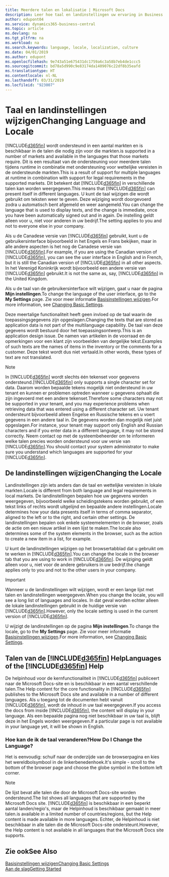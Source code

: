 ```yaml
---
title: Meerdere talen en lokalisatie | Microsoft Docs
description: Leer hoe taal en landinstellingen uw ervaring in Business Central beïnvloeden.
author: edupont04
ms.service: dynamics365-business-central
ms.topic: article
ms.devlang: na
ms.tgt_pltfrm: na
ms.workload: na
ms.search.keywords: language, locale, localization, culture
ms.date: 04/01/2019
ms.author: edupont
ms.openlocfilehash: 9e743a51e675431dc1759a6c3a58b7eb4de1ccc5
ms.sourcegitcommit: bd78a5d990c9e83174da1409076c22df8b35eafd
ms.translationtype: HT
ms.contentlocale: nl-NL
ms.lasthandoff: 03/31/2019
ms.locfileid: "923007"
---
```

# <a name="changing-language-and-locale"></a><span data-ttu-id="62c6a-103">Taal en landinstellingen wijzigen</span><span class="sxs-lookup"><span data-stu-id="62c6a-103">Changing Language and Locale</span></span>

[!INCLUDE[d365fin](includes/d365fin_md.md)] <span data-ttu-id="62c6a-104">wordt ondersteund in een aantal markten en is beschikbaar in de talen die nodig zijn voor die markten.</span><span class="sxs-lookup"><span data-stu-id="62c6a-104">is supported in a number of markets and available in the languages that those markets require.</span></span> <span data-ttu-id="62c6a-105">Dit is een resultaat van de ondersteuning voor meerdere talen tijdens runtime in combinatie met ondersteuning voor wettelijke vereisten in de ondersteunde markten.</span><span class="sxs-lookup"><span data-stu-id="62c6a-105">This is a result of support for multiple languages at runtime in combination with support for legal requirements in the supported markets.</span></span> <span data-ttu-id="62c6a-106">Dit betekent dat [!INCLUDE[d365fin](includes/d365fin_md.md)] in verschillende talen kan worden weergegeven.</span><span class="sxs-lookup"><span data-stu-id="62c6a-106">This means that [!INCLUDE[d365fin](includes/d365fin_md.md)] can present itself in different languages.</span></span> <span data-ttu-id="62c6a-107">U kunt de taal wijzigen die wordt gebruikt om teksten weer te geven. Deze wijziging wordt doorgevoerd zodra u automatisch bent afgemeld en weer aangemeld.</span><span class="sxs-lookup"><span data-stu-id="62c6a-107">You can change the language that is used to display texts, and the change is immediate, once you have been automatically signed out and in again.</span></span> <span data-ttu-id="62c6a-108">De instelling geldt alleen voor u, niet voor anderen in uw bedrijf.</span><span class="sxs-lookup"><span data-stu-id="62c6a-108">The setting applies to you and not to everyone else in your company.</span></span>  

<span data-ttu-id="62c6a-109">Als u de Canadese versie van [!INCLUDE[d365fin](includes/d365fin_md.md)] gebruikt, kunt u de gebruikersinterface bijvoorbeeld in het Engels en Frans bekijken, maar in alle andere aspecten is het nog de Canadese versie van [!INCLUDE[d365fin](includes/d365fin_md.md)].</span><span class="sxs-lookup"><span data-stu-id="62c6a-109">For example, if you are using the Canadian version of [!INCLUDE[d365fin](includes/d365fin_md.md)], you can see the user interface in English and in French, but it is still the Canadian version of [!INCLUDE[d365fin](includes/d365fin_md.md)] in all other aspects.</span></span> <span data-ttu-id="62c6a-110">In het Verenigd Koninkrijk wordt bijvoorbeeld een andere versie van [!INCLUDE[d365fin](includes/d365fin_md.md)] gebruikt.</span><span class="sxs-lookup"><span data-stu-id="62c6a-110">It is not the same as, say, [!INCLUDE[d365fin](includes/d365fin_md.md)] in the United Kingdom.</span></span>  

<span data-ttu-id="62c6a-111">Als u de taal van de gebruikersinterface wilt wijzigen, gaat u naar de pagina **Mijn instellingen**.</span><span class="sxs-lookup"><span data-stu-id="62c6a-111">To change the language of the user interface, go to the **My Settings** page.</span></span> <span data-ttu-id="62c6a-112">Zie voor meer informatie [Basisinstellingen wijzigen](ui-change-basic-settings.md#language).</span><span class="sxs-lookup"><span data-stu-id="62c6a-112">For more information, see [Changing Basic Settings](ui-change-basic-settings.md#language).</span></span>  

<span data-ttu-id="62c6a-113">Deze meertalige functionaliteit heeft geen invloed op de taal waarin de toepassingsgegevens zijn opgeslagen.</span><span class="sxs-lookup"><span data-stu-id="62c6a-113">Changing the texts that are stored as application data is not part of the multilanguage capability.</span></span> <span data-ttu-id="62c6a-114">De taal van deze gegevens wordt bestuurd door het toepassingsontwerp.</span><span class="sxs-lookup"><span data-stu-id="62c6a-114">This is an application design issue.</span></span> <span data-ttu-id="62c6a-115">De namen van artikelen in de voorraad en de opmerkingen voor een klant zijn voorbeelden van dergelijke tekst.</span><span class="sxs-lookup"><span data-stu-id="62c6a-115">Examples of such texts are the names of items in the inventory or the comments for a customer.</span></span> <span data-ttu-id="62c6a-116">Deze tekst wordt dus niet vertaald.</span><span class="sxs-lookup"><span data-stu-id="62c6a-116">In other words, these types of text are not translated.</span></span>  

> [!NOTE]  
> <span data-ttu-id="62c6a-117">In [!INCLUDE[d365fin](includes/d365fin_md.md)] wordt slechts één tekenset voor gegevens ondersteund.</span><span class="sxs-lookup"><span data-stu-id="62c6a-117">[!INCLUDE[d365fin](includes/d365fin_md.md)] only supports a single character set for data.</span></span> <span data-ttu-id="62c6a-118">Daarom worden bepaalde tekens mogelijk niet ondersteund in uw tenant en kunnen er problemen optreden wanneer u gegevens ophaalt die zijn ingevoerd met een andere tekenset.</span><span class="sxs-lookup"><span data-stu-id="62c6a-118">Therefore some characters may not be supported in your tenant, and you may experience problems when retrieving data that was entered using a different character set.</span></span> <span data-ttu-id="62c6a-119">Uw tenant ondersteunt bijvoorbeeld alleen Engelse en Russische tekens en u voert gegevens in een andere taal in. De gegevens worden dan mogelijk niet juist opgeslagen.</span><span class="sxs-lookup"><span data-stu-id="62c6a-119">For instance, your tenant may support only English and Russian characters and if you enter data in a different language, it may not be stored correctly.</span></span> <span data-ttu-id="62c6a-120">Neem contact op met de systeembeheerder om te informeren welke talen precies worden ondersteund voor uw versie van [!INCLUDE[d365fin](includes/d365fin_md.md)].</span><span class="sxs-lookup"><span data-stu-id="62c6a-120">You should contact your system administrator to make sure you understand which languages are supported for your [!INCLUDE[d365fin](includes/d365fin_md.md)].</span></span>  

## <a name="changing-the-locale"></a><span data-ttu-id="62c6a-121">De landinstellingen wijzigen</span><span class="sxs-lookup"><span data-stu-id="62c6a-121">Changing the Locale</span></span>
<span data-ttu-id="62c6a-122">Landinstellingen zijn iets anders dan de taal en wettelijke vereisten in lokale markten.</span><span class="sxs-lookup"><span data-stu-id="62c6a-122">Locale is different from both language and legal requirements in local markets.</span></span> <span data-ttu-id="62c6a-123">De landinstellingen bepalen hoe uw gegevens worden weergegeven, bijvoorbeeld welke scheidingstekens worden gebruikt, of een tekst links of rechts wordt uitgelijnd en bepaalde andere instellingen.</span><span class="sxs-lookup"><span data-stu-id="62c6a-123">Locale determines how your data presents itself in terms of comma separator, aligned to the left or to the right, and certain other settings.</span></span> <span data-ttu-id="62c6a-124">De landinstellingen bepalen ook enkele systeemelementen in de browser, zoals de actie om een nieuw artikel in een lijst te maken.</span><span class="sxs-lookup"><span data-stu-id="62c6a-124">The locale also determines some of the system elements in the browser, such as the action to create a new item in a list, for example.</span></span>  

<span data-ttu-id="62c6a-125">U kunt de landinstellingen wijzigen op het browsertabblad dat u gebruikt om te werken in [!INCLUDE[d365fin](includes/d365fin_md.md)].</span><span class="sxs-lookup"><span data-stu-id="62c6a-125">You can change the locale in the browser tab that you are using to work in [!INCLUDE[d365fin](includes/d365fin_md.md)].</span></span> <span data-ttu-id="62c6a-126">De wijziging geldt alleen voor u, niet voor de andere gebruikers in uw bedrijf.</span><span class="sxs-lookup"><span data-stu-id="62c6a-126">the change applies only to you and not to the other users in your company.</span></span>  

> [!IMPORTANT]  
>  <span data-ttu-id="62c6a-127">Wanneer u de landinstellingen wilt wijzigen, wordt er een lange lijst met talen en landinstellingen weergegeven.</span><span class="sxs-lookup"><span data-stu-id="62c6a-127">When you change the locale, you will see a long list of languages and locales.</span></span> <span data-ttu-id="62c6a-128">In dat geval worden echter alleen de lokale landinstellingen gebruikt in de huidige versie van [!INCLUDE[d365fin](includes/d365fin_md.md)].</span><span class="sxs-lookup"><span data-stu-id="62c6a-128">However, only the locale setting is used in the current version of [!INCLUDE[d365fin](includes/d365fin_md.md)].</span></span>  

<span data-ttu-id="62c6a-129">U wijzigt de landinstellingen op de pagina **Mijn instellingen**.</span><span class="sxs-lookup"><span data-stu-id="62c6a-129">To change the locale, go to the **My Settings** page.</span></span> <span data-ttu-id="62c6a-130">Zie voor meer informatie [Basisinstellingen wijzigen](ui-change-basic-settings.md).</span><span class="sxs-lookup"><span data-stu-id="62c6a-130">For more information, see [Changing Basic Settings](ui-change-basic-settings.md).</span></span>  

## <a name="languages-of-the-included365finincludesd365finmdmd-help"></a><span data-ttu-id="62c6a-131">Talen van de [!INCLUDE[d365fin](includes/d365fin_md.md)] Help</span><span class="sxs-lookup"><span data-stu-id="62c6a-131">Languages of the [!INCLUDE[d365fin](includes/d365fin_md.md)] Help</span></span>
<span data-ttu-id="62c6a-132">De helpinhoud voor de kernfunctionaliteit in [!INCLUDE[d365fin](includes/d365fin_md.md)] publiceert naar de Microsoft Docs-site en is beschikbaar in een aantal verschillende talen.</span><span class="sxs-lookup"><span data-stu-id="62c6a-132">The Help content for the core functionality in [!INCLUDE[d365fin](includes/d365fin_md.md)] publishes to the Microsoft Docs site and available in a number of different languages.</span></span> <span data-ttu-id="62c6a-133">Als u toegang tot de documenten hebt vanuit [!INCLUDE[d365fin](includes/d365fin_md.md)], wordt de inhoud in uw taal weergegeven.</span><span class="sxs-lookup"><span data-stu-id="62c6a-133">If you access the docs from inside [!INCLUDE[d365fin](includes/d365fin_md.md)], the content will display in your language.</span></span> <span data-ttu-id="62c6a-134">Als een bepaalde pagina nog niet beschikbaar in uw taal is, blijft deze in het Engels worden weergegeven.</span><span class="sxs-lookup"><span data-stu-id="62c6a-134">If a particular page is not available in your language yet, it will be shown in English.</span></span>

### <a name="how-do-i-change-the-language"></a><span data-ttu-id="62c6a-135">Hoe kan de ik de taal veranderen?</span><span class="sxs-lookup"><span data-stu-id="62c6a-135">How Do I Change the Language?</span></span>
<span data-ttu-id="62c6a-136">Het is eenvoudig: schuif naar de onderzijde van de browserpagina en kies het wereldbolsymbool in de linkerbenedenhoek.</span><span class="sxs-lookup"><span data-stu-id="62c6a-136">It's simple - scroll to the bottom of the browser page and choose the globe symbol in the bottom left corner.</span></span>

> [!NOTE]  
> <span data-ttu-id="62c6a-137">De lijst bevat alle talen die door de Microsoft Docs-site worden ondersteund.</span><span class="sxs-lookup"><span data-stu-id="62c6a-137">The list shows all languages that are supported by the Microsoft Docs site.</span></span> [!INCLUDE[d365fin](includes/d365fin_md.md)] <span data-ttu-id="62c6a-138">is beschikbaar in een beperkt aantal landen/regio's, maar de Helpinhoud is beschikbaar gemaakt in meer talen.</span><span class="sxs-lookup"><span data-stu-id="62c6a-138">is available in a limited number of countries/regions, but the Help content is made available in more languages.</span></span> <span data-ttu-id="62c6a-139">Echter, de Helpinhoud is niet beschikbaar in alle talen die de Microsoft Docs-site ondersteunt.</span><span class="sxs-lookup"><span data-stu-id="62c6a-139">However, the Help content is not available in all languages that the Microsoft Docs site supports.</span></span>

## <a name="see-also"></a><span data-ttu-id="62c6a-140">Zie ook</span><span class="sxs-lookup"><span data-stu-id="62c6a-140">See Also</span></span>  
[<span data-ttu-id="62c6a-141">Basisinstellingen wijzigen</span><span class="sxs-lookup"><span data-stu-id="62c6a-141">Changing Basic Settings</span></span>](ui-change-basic-settings.md)  
[<span data-ttu-id="62c6a-142">Aan de slag</span><span class="sxs-lookup"><span data-stu-id="62c6a-142">Getting Started</span></span>](product-get-started.md)  

